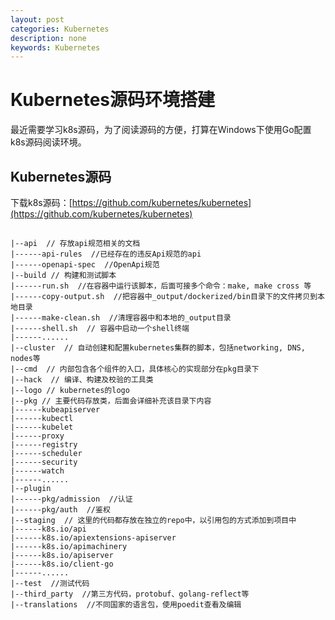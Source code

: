 ```yaml
---
layout: post
categories: Kubernetes
description: none
keywords: Kubernetes
---
```

# Kubernetes源码环境搭建
最近需要学习k8s源码，为了阅读源码的方便，打算在Windows下使用Go配置k8s源码阅读环境。

## Kubernetes源码

下载k8s源码：[https://github.com/kubernetes/kubernetes](https://github.com/kubernetes/kubernetes)

## 


```text
|--api  // 存放api规范相关的文档
|------api-rules  //已经存在的违反Api规范的api
|------openapi-spec  //OpenApi规范
|--build // 构建和测试脚本
|------run.sh  //在容器中运行该脚本，后面可接多个命令：make, make cross 等
|------copy-output.sh  //把容器中_output/dockerized/bin目录下的文件拷贝到本地目录
|------make-clean.sh  //清理容器中和本地的_output目录
|------shell.sh  // 容器中启动一个shell终端
|------......
|--cluster  // 自动创建和配置kubernetes集群的脚本，包括networking, DNS, nodes等
|--cmd  // 内部包含各个组件的入口，具体核心的实现部分在pkg目录下
|--hack  // 编译、构建及校验的工具类
|--logo // kubernetes的logo
|--pkg // 主要代码存放类，后面会详细补充该目录下内容
|------kubeapiserver
|------kubectl
|------kubelet
|------proxy
|------registry
|------scheduler
|------security
|------watch
|------......
|--plugin
|------pkg/admission  //认证
|------pkg/auth  //鉴权
|--staging  // 这里的代码都存放在独立的repo中，以引用包的方式添加到项目中
|------k8s.io/api
|------k8s.io/apiextensions-apiserver
|------k8s.io/apimachinery
|------k8s.io/apiserver
|------k8s.io/client-go
|------......
|--test  //测试代码
|--third_party  //第三方代码，protobuf、golang-reflect等
|--translations  //不同国家的语言包，使用poedit查看及编辑
```

